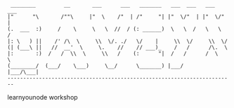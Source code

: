      ________         __       ___      ___   _______   ___  ___   ___  ___  
    |"      "\       /""\     |"  \    /"  | /"     "| |"  \/"  | |"  \/"  | 
    (.  ___  :)     /    \     \   \  //  / (: ______)  \   \  /   \   \  /  
    |: \   ) ||    /' /\  \     \\  \/. ./   \/    |     \\  \/     \\  \/   
    (| (___\ ||   //  __'  \     \.    //    // ___)_    /   /      /\.  \   
    |:       :)  /   /  \\  \     \\   /    (:      "|  /   /      /  \   \  
    (________/  (___/    \___)     \__/      \_______) |___/      |___/\___| 
    ------------------------------------------------------------------------

learnyounode workshop
